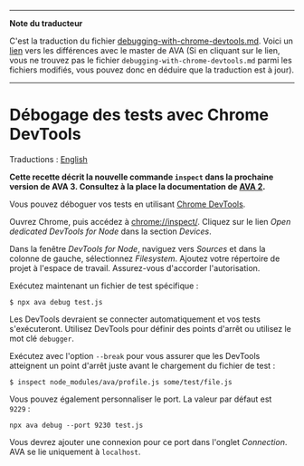 ___
**Note du traducteur**

C'est la traduction du fichier [debugging-with-chrome-devtools.md](https://github.com/avajs/ava/blob/main/docs/recipes/debugging-with-chrome-devtools.md). Voici un [lien](https://github.com/avajs/ava/compare/4953457277a355e231beaa11431eb58a209ae7fc...master#diff-7621c4f96f622506986f9cf7a125d6a1) vers les différences avec le master de AVA (Si en cliquant sur le lien, vous ne trouvez pas le fichier `debugging-with-chrome-devtools.md` parmi les fichiers modifiés, vous pouvez donc en déduire que la traduction est à jour).
___
# Débogage des tests avec Chrome DevTools

Traductions : [English](https://github.com/avajs/ava/raw/main/docs/recipes/debugging-with-chrome-devtools.md)

**Cette recette décrit la nouvelle commande `inspect` dans la prochaine version de AVA 3. Consultez à la place la documentation de [AVA 2](https://github.com/avajs/ava-docs/blob/75f6a363f28f1ed4b7c84d50838c9ba036ef6b9e/fr_FR/docs/recipes/debugging-with-chrome-devtools.md).**

Vous pouvez déboguer vos tests en utilisant [Chrome DevTools](https://developers.google.com/web/tools/chrome-devtools).

Ouvrez Chrome, puis accédez à <chrome://inspect/>. Cliquez sur le lien *Open dedicated DevTools for Node* dans la section *Devices*.

Dans la fenêtre *DevTools for Node*, naviguez vers *Sources* et dans la colonne de gauche, sélectionnez *Filesystem*. Ajoutez votre répertoire de projet à l'espace de travail. Assurez-vous d'accorder l'autorisation.

Exécutez maintenant un fichier de test spécifique :

```console
$ npx ava debug test.js
```

Les DevTools devraient se connecter automatiquement et vos tests s'exécuteront. Utilisez DevTools pour définir des points d'arrêt ou utilisez le mot clé `debugger`.

Exécutez avec l'option `--break` pour vous assurer que les DevTools atteignent un point d'arrêt juste avant le chargement du fichier de test :

```console
$ inspect node_modules/ava/profile.js some/test/file.js
```

Vous pouvez également personnaliser le port. La valeur par défaut est `9229` :

```console
npx ava debug --port 9230 test.js
```

Vous devrez ajouter une connexion pour ce port dans l'onglet *Connection*. AVA se lie uniquement à `localhost`.
